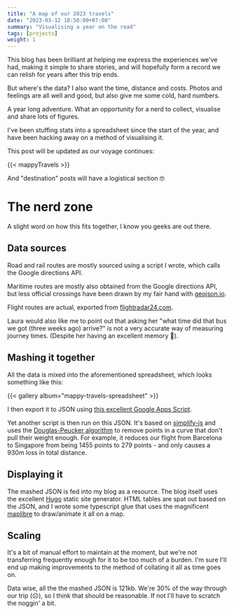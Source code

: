 ```yaml
---
title: "A map of our 2023 travels"
date: "2023-03-12 18:50:00+07:00"
summary: "Visualising a year on the road"
tags: [projects]
weight: 1
---
```


This blog has been brilliant at helping me express the experiences we've had, making it simple to share stories, and will hopefully form a record we can relish for years after this trip ends.

But where's the data? I also want the time, distance and costs. Photos and feelings are all well and good, but also give me some cold, hard numbers.

A year long adventure. What an opportunity for a nerd to collect, visualise and share lots of figures.

I've been stuffing stats into a spreadsheet since the start of the year, and have been hacking away on a method of visualising it.

This post will be updated as our voyage continues:

{{< mappyTravels >}}

And "destination" posts will have a logistical section 🤓

# The nerd zone
 
A slight word on how this fits together, I know you geeks are out there.

## Data sources

Road and rail routes are mostly sourced using a script I wrote, which calls the Google directions API. 

Maritime routes are mostly also obtained from the Google directions API, but less official crossings have been drawn by my fair hand with [geojson.io](https://geojson.io).

Flight routes are actual, exported from [flightradar24.com](https://flightradar24.com).

Laura would also like me to point out that asking her  "what time did that bus we got (three weeks ago) arrive?" is not a very accurate way of measuring journey times. (Despite her having an excellent memory 💪).

## Mashing it together

All the data is mixed into the aforementioned spreadsheet, which looks something like this:

{{< gallery album="mappy-travels-spreadsheet" >}}

I then export it to JSON using [this excellent Google Apps Script](http://blog.pamelafox.org/2013/06/exporting-google-spreadsheet-as-json.html?m=1).

Yet another script is then run on this JSON. It's based on [simplify-js](https://mourner.github.io/simplify-js/) and uses the [Douglas-Peucker algorithm](https://en.m.wikipedia.org/wiki/Ramer%E2%80%93Douglas%E2%80%93Peucker_algorithm) to remove points in a curve that don't pull their weight enough. For example, it reduces our flight from Barcelona to Singapore from being 1455 points to 279 points - and only causes a 930m loss in total distance.

## Displaying it

The mashed JSON is fed into my blog as a resource. The blog itself uses the excellent [Hugo](https://gohugo.io) static site generator. HTML tables are spat out based on the JSON, and I wrote some typescript glue that uses the magnificent [maplibre](https://maplibre.org/) to draw/animate it all on a map. 

## Scaling

It's a bit of manual effort to maintain at the moment, but we're not transferring frequently enough for it to be too much of a burden. I'm sure I'll end up making improvements to the method of collating it all as time goes on.

Data wise, all the the mashed JSON is 121kb. We're 30% of the way through our trip (☹️), so I think that should be reasonable. If not I'll have to scratch the noggin' a bit.